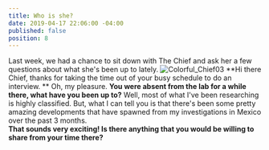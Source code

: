 ```yaml
---
title: Who is she?
date: 2019-04-17 22:06:00 -04:00
published: false
position: 8
---
```


Last week, we had a chance to sit down with The Chief and ask her a few questions about what she's been up to lately. 
![Colorful_Chief03](/uploads/Colorful_Chief03)
**Hi there Chief, thanks for taking the time out of your busy schedule to do an interview. **
Oh, my pleasure. 
**You were absent from the lab for a while there, what have you been up to?**
Well, most of what I've been researching is highly classified. But, what I can tell you is that there's been some pretty amazing developments that have spawned from my investigations in Mexico over the past 3 months.  
**That sounds very exciting! Is there anything that you would be willing to share from your time there?**

